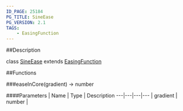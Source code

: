 ```yaml
---
ID_PAGE: 25184
PG_TITLE: SineEase
PG_VERSION: 2.1
TAGS:
    - EasingFunction
---
```

##Description

class [SineEase](/classes/2.2-alpha/SineEase) extends [EasingFunction](/classes/2.2-alpha/EasingFunction)



##Functions

###easeInCore(gradient) &rarr; number



####Parameters
 | Name | Type | Description
---|---|---|---
 | gradient | number | 

